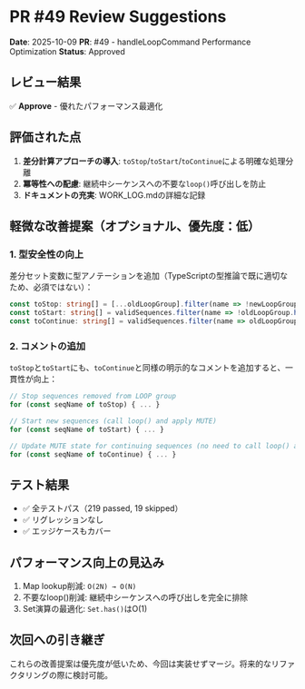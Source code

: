 # PR #49 Review Suggestions

**Date**: 2025-10-09
**PR**: #49 - handleLoopCommand Performance Optimization
**Status**: Approved

## レビュー結果

✅ **Approve** - 優れたパフォーマンス最適化

## 評価された点

1. **差分計算アプローチの導入**: `toStop`/`toStart`/`toContinue`による明確な処理分離
2. **冪等性への配慮**: 継続中シーケンスへの不要な`loop()`呼び出しを防止
3. **ドキュメントの充実**: WORK_LOG.mdの詳細な記録

## 軽微な改善提案（オプショナル、優先度：低）

### 1. 型安全性の向上

差分セット変数に型アノテーションを追加（TypeScriptの型推論で既に適切なため、必須ではない）：

```typescript
const toStop: string[] = [...oldLoopGroup].filter(name => !newLoopGroup.has(name))
const toStart: string[] = validSequences.filter(name => !oldLoopGroup.has(name))
const toContinue: string[] = validSequences.filter(name => oldLoopGroup.has(name))
```

### 2. コメントの追加

`toStop`と`toStart`にも、`toContinue`と同様の明示的なコメントを追加すると、一貫性が向上：

```typescript
// Stop sequences removed from LOOP group
for (const seqName of toStop) { ... }

// Start new sequences (call loop() and apply MUTE)
for (const seqName of toStart) { ... }

// Update MUTE state for continuing sequences (no need to call loop() again)
for (const seqName of toContinue) { ... }
```

## テスト結果

- ✅ 全テストパス（219 passed, 19 skipped）
- ✅ リグレッションなし
- ✅ エッジケースもカバー

## パフォーマンス向上の見込み

1. Map lookup削減: `O(2N) → O(N)`
2. 不要なloop()削減: 継続中シーケンスへの呼び出しを完全に排除
3. Set演算の最適化: `Set.has()`はO(1)

## 次回への引き継ぎ

これらの改善提案は優先度が低いため、今回は実装せずマージ。将来的なリファクタリングの際に検討可能。
